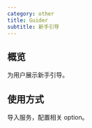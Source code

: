 ```yaml
---
category: other
title: Guider
subtitle: 新手引导
---
```


## 概览

为用户展示新手引导。

## 使用方式

导入服务，配置相关 option。




